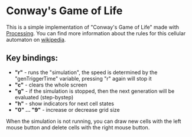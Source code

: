 # Conway's Game of Life

This is a simple implementation of "Conway's Game of Life" made with [Processing](https://processing.org/).
You can find more information about the rules for this cellular automaton on [wikipedia](https://en.wikipedia.org/wiki/Conway%27s_Game_of_Life).

## Key bindings:

- **"r"** - runs the "simulation", the speed is determined by the "genTriggerTime" variable, pressing "r" again will stop it
- **"c"** - clears the whole screen
- **"g"** - if the simulation is stopped, then the next generation will be evaluated (step-bystep)
- **"h"** - show indicators for next cell states
- **"0" ... "9"** - increase or decrease grid size

When the simulation is not running, you can draw new cells with the left mouse button and delete cells with the right mouse button.
